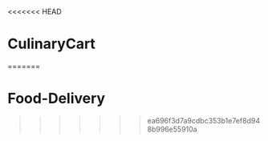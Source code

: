 <<<<<<< HEAD
# CulinaryCart
=======
# Food-Delivery
>>>>>>> ea696f3d7a9cdbc353b1e7ef8d948b996e55910a
